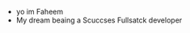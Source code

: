 - yo im Faheem
- My dream beaing a Scuccses Fullsatck developer
  

<!---
hponj/hponj is a ✨ special ✨ repository because its `README.md` (this file) appears on your GitHub profile.
You can click the Preview link to take a look at your changes.
--->
